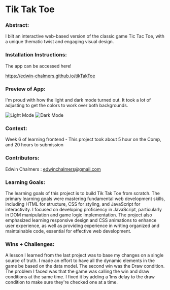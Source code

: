 # Tik Tak Toe

### Abstract:

I bilt an interactive web-based version of the classic game Tic Tac Toe, with a unique thematic twist and engaging visual design.



### Installation Instructions:

The app can be accessed here!

https://edwin-chalmers.github.io/tikTakToe
 

### Preview of App:

I'm proud with how the light and dark mode turned out. It took a lot of adjusting to get the colors to work over both backgrounds. 

![Light Mode](./assets/skelly-light.jpg)
![Dark Mode](./assets/skelly-dark.jpg)


### Context:

Week 6 of learning frontend - This project took about 5 hour on the Comp, and 20 hours to submission

 

### Contributors:

Edwin Chalmers : edwinchalmers@gmail.com

 

### Learning Goals:

The learning goals of this project is to build Tik Tak Toe from scratch. The primary learning goals were mastering fundamental web development skills, including HTML for structure, CSS for styling, and JavaScript for interactivity. I focused on developing proficiency in JavaScript, particularly in DOM manipulation and game logic implementation. The project also emphasized learning responsive design and CSS animations to enhance user experience, as well as providing experience in writing organized and maintainable code, essential for effective web development.

 

### Wins + Challenges:

A lesson I learned from the last project was to base my changes on a single source of truth. I made an effort to have all the dynamic elements in the game be based on the data model. The second win was the Draw condition. The problem I faced was that the game was calling the win and draw conditions at the same time. I fixed it by adding a 1ms delay to the draw condition to make sure they're checked one at a time.

